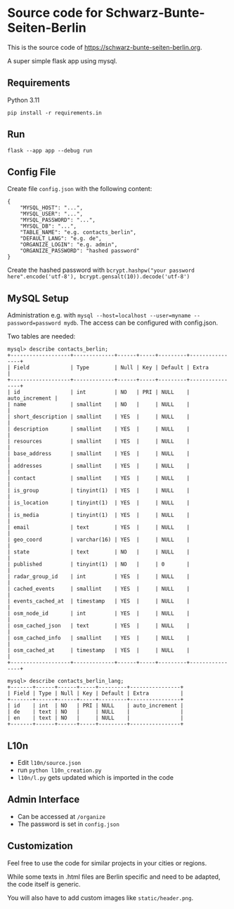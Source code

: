 # Source code for Schwarz-Bunte-Seiten-Berlin

This is the source code of https://schwarz-bunte-seiten-berlin.org.

A super simple flask app using mysql.


## Requirements

Python 3.11

```
pip install -r requirements.in
```

## Run

```
flask --app app --debug run
```

## Config File

Create file `config.json` with the following content:

```
{
    "MYSQL_HOST": "...",
    "MYSQL_USER": "...",
    "MYSQL_PASSWORD": "...",
    "MYSQL_DB": "...",
    "TABLE_NAME": "e.g. contacts_berlin",
    "DEFAULT_LANG": "e.g. de",
    "ORGANIZE_LOGIN": "e.g. admin",
    "ORGANIZE_PASSWORD": "hashed password"
}
```

Create the hashed password with
`bcrypt.hashpw("your password here".encode('utf-8'), bcrypt.gensalt(10)).decode('utf-8')`

## MySQL Setup

Administration e.g. with `mysql --host=localhost --user=myname --password=password mydb`.
The access can be configured with config.json.

Two tables are needed:

```
mysql> describe contacts_berlin;
+-------------------+-------------+------+-----+---------+----------------+
| Field             | Type        | Null | Key | Default | Extra          |
+-------------------+-------------+------+-----+---------+----------------+
| id                | int         | NO   | PRI | NULL    | auto_increment |
| name              | smallint    | NO   |     | NULL    |                |
| short_description | smallint    | YES  |     | NULL    |                |
| description       | smallint    | YES  |     | NULL    |                |
| resources         | smallint    | YES  |     | NULL    |                |
| base_address      | smallint    | YES  |     | NULL    |                |
| addresses         | smallint    | YES  |     | NULL    |                |
| contact           | smallint    | YES  |     | NULL    |                |
| is_group          | tinyint(1)  | YES  |     | NULL    |                |
| is_location       | tinyint(1)  | YES  |     | NULL    |                |
| is_media          | tinyint(1)  | YES  |     | NULL    |                |
| email             | text        | YES  |     | NULL    |                |
| geo_coord         | varchar(16) | YES  |     | NULL    |                |
| state             | text        | NO   |     | NULL    |                |
| published         | tinyint(1)  | NO   |     | 0       |                |
| radar_group_id    | int         | YES  |     | NULL    |                |
| cached_events     | smallint    | YES  |     | NULL    |                |
| events_cached_at  | timestamp   | YES  |     | NULL    |                |
| osm_node_id       | int         | YES  |     | NULL    |                |
| osm_cached_json   | text        | YES  |     | NULL    |                |
| osm_cached_info   | smallint    | YES  |     | NULL    |                |
| osm_cached_at     | timestamp   | YES  |     | NULL    |                |
+-------------------+-------------+------+-----+---------+----------------+

mysql> describe contacts_berlin_lang;
+-------+------+------+-----+---------+----------------+
| Field | Type | Null | Key | Default | Extra          |
+-------+------+------+-----+---------+----------------+
| id    | int  | NO   | PRI | NULL    | auto_increment |
| de    | text | NO   |     | NULL    |                |
| en    | text | NO   |     | NULL    |                |
+-------+------+------+-----+---------+----------------+
```

## L10n

* Edit `l10n/source.json`
* run `python l10n_creation.py`
* `l10n/l.py` gets updated which is imported in the code

## Admin Interface

* Can be accessed at `/organize`
* The password is set in `config.json`

## Customization

Feel free to use the code for similar projects in your cities or regions.

While some texts in .html files are Berlin specific and need to be adapted, the code itself is generic.

You will also have to add custom images like `static/header.png`.
